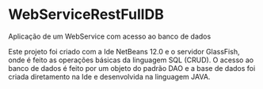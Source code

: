 # WebServiceRestFullDB
Aplicação de um WebService com acesso ao banco de dados

Este projeto foi criado com a Ide NetBeans 12.0 e o servidor GlassFish, onde é feito as operações básicas da linguagem SQL (CRUD). O acesso ao banco de dados é feito por um objeto do padrão DAO e a base de dados foi criada diretamento na Ide e desenvolvida na linguagem JAVA.

